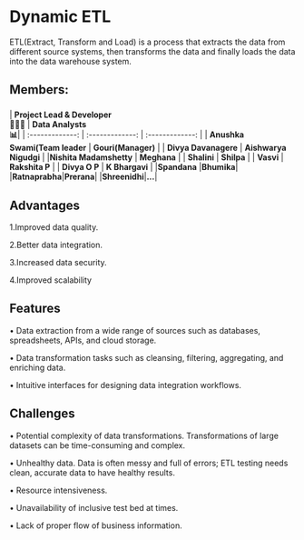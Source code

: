 
# Dynamic ETL

ETL(Extract, Transform and Load) is a process that extracts the data from different source systems, then transforms the data and finally loads the data into the data warehouse system.

## Members:
###
| **Project Lead & Developer<br>👩🏻‍💻** | **Data Analysts<br> 📊**|
| :-------------: | :-------------: | :-------------: |
|  **Anushka Swami(Team leader**  |  **Gouri(Manager)**   | 
| **Divya Davanagere**  |  **Aishwarya Nigudgi** | 
|**Nishita Madamshetty**  | **Meghana** | 
| **Shalini**  | **Shilpa**  | 
| **Vasvi**  | **Rakshita P**  | 
| **Divya O P**  | **K Bhargavi**  |
|**Spandana**  |**Bhumika**|
|**Ratnaprabha**|**Prerana**|
|**Shreenidhi**|**...**|
<br>


## Advantages

1.Improved data quality.

2.Better data integration.

3.Increased data security.

4.Improved scalability


## Features

•	Data extraction from a wide range of sources such as databases, spreadsheets, APIs, and cloud storage.

•	Data transformation tasks such as cleansing, filtering, aggregating, and enriching data.

•	Intuitive interfaces for designing data integration workflows.


## Challenges

•	Potential complexity of data transformations. Transformations of large datasets can be time-consuming and complex.

•	Unhealthy data. Data is often messy and full of errors; ETL testing needs clean, accurate data to have healthy results.

•	Resource intensiveness.

•	Unavailability of inclusive test bed at times.

•	Lack of proper flow of business information.
